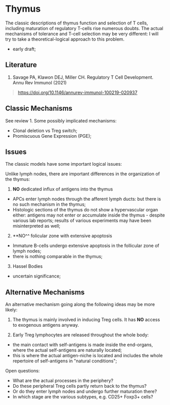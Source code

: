 
# Thymus

The classic descriptions of thymus function and selection of T cells, including maturation of regulatory T-cells rise numerous doubts. The actual mechanisms of tolerance and T-cell selection may be very different: I will try to take a theoretical-logical approach to this problem.

- early draft;

## Literature

1. Savage PA, Klawon DEJ, Miller CH. Regulatory T Cell Development. Annu Rev Immunol (2021)
> https://doi.org/10.1146/annurev-immunol-100219-020937


## Classic Mechanisms

See review 1. Some possibly implicated mechanisms:
- Clonal deletion vs Treg switch;
- Promiscuous Gene Expression (PGE);

## Issues

The classic models have some important logical issues:

Unlike lymph nodes, there are important differences in the organization of the thymus:

1. **NO** dedicated influx of antigens into the thymus
- APCs enter lymph nodes through the afferent lymph ducts: but there is no such mechanism in the thymus;
- Histologic sections of the thymus do not show a hypervascular organ either: antigens may not enter or accumulate inside the thymus - despite various lab reports; results of various experiments may have been misinterpreted as well;

2. **NO^^ folicular zone with extensive apoptosis
- Immature B-cells undergo extensive apoptosis in the follicular zone of lymph nodes;
- there is nothing comparable in the thymus;

3. Hassel Bodies
- uncertain significance;

## Alternative Mechanisms

An alternative mechanism going along the following ideas may be more likely:

1. The thymus is mainly involved in inducing Treg cells. It has **NO** access to exogenous antigens anyway.

2. Early Treg lymphocytes are released throughout the whole body:
- the main contact with self-antigens is made inside the end-organs, where the actual self-antigens are naturally located;
- this is where the actual antigen-niche is located and includes the whole repertoire of self-antigens in "natural conditions";

Open questions:
- What are the actual processes in the periphery?
- Do these peripheral Treg cells partly return back to the thymus?
- Or do they enter lymph nodes and undergo further maturation there?
- In which stage are the various subtypes, e.g. CD25+ Foxp3+ cells?

